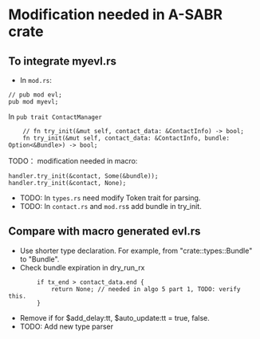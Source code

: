 # Modification needed in A-SABR crate

## To integrate myevl.rs
* In `mod.rs`:
```
// pub mod evl;
pub mod myevl;
```
In `pub trait ContactManager`
```
    // fn try_init(&mut self, contact_data: &ContactInfo) -> bool;
    fn try_init(&mut self, contact_data: &ContactInfo, bundle: Option<&Bundle>) -> bool;
```
TODO： modification needed in macro:
```
handler.try_init(&contact, Some(&bundle));
handler.try_init(&contact, None);
```
* TODO: In `types.rs` need modify Token trait for parsing.
* TODO: In `contact.rs` and `mod.rs`s add bundle in try_init.
## Compare with macro generated evl.rs
* Use shorter type declaration. For example, from "crate::types::Bundle" to "Bundle".
* Check bundle expiration in dry_run_rx
```
        if tx_end > contact_data.end { 
            return None; // needed in algo 5 part 1, TODO: verify this.
        }
```
* Remove if for $add_delay:tt, $auto_update:tt = true, false.
* TODO: Add new type parser